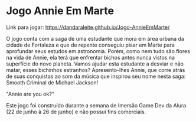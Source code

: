 # Jogo Annie Em Marte

Link para jogar: https://dandaraleite.github.io/Jogo-AnnieEmMarte/

O jogo conta com a saga de uma estudante que mora em área urbana da cidade de Fortaleza e que de repente conseguiu pisar em Marte para aprofundar seus estudos em astronomia. Porém, como nem tudo são flores na vida de Annie, ela terá que enfrentar bichos antes nunca vistos na superfície do novo planeta. Vamos ajudar esta estudante a desviar e não matar, esses bichinhos estranhos? Apresento-lhes Annie, que corre atrás de suas conquistas ao som da música que inspirou seu nome nesta saga: Smooth Criminal de Michael Jackson!

"Annie are you ok?"

Este jogo foi construído durante a semana de Imersão Game Dev da Alura (22 de junho à 26 de junho) e não possui fins comerciais.
